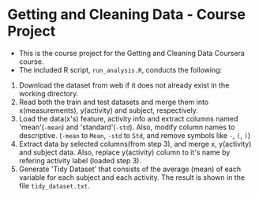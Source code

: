 
Getting and Cleaning Data - Course Project
==========================================

* This is the course project for the Getting and Cleaning Data Coursera course.
* The included R script, `run_analysis.R`, conducts the following:


1. Download the dataset from web if it does not already exist in the working directory.
2. Read both the train and test datasets and merge them into x(measurements), y(activity) and subject, respectively.
3. Load the data(x's) feature, activity info and extract columns named 'mean'(`-mean`) and 'standard'(`-std`).
   Also, modify column names to descriptive. (`-mean` to `Mean`, `-std` to `Std`, and remove symbols like `-`, `(`, `)`)
4. Extract data by selected columns(from step 3), and merge x, y(activity) and subject data.
   Also, replace y(activity) column to it's name by refering activity label (loaded step 3).
5. Generate 'Tidy Dataset' that consists of the average (mean) of each variable for each subject and each activity.
   The result is shown in the file `tidy_dataset.txt`.
